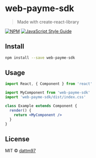 # web-payme-sdk

> Made with create-react-library

[![NPM](https://img.shields.io/npm/v/web-payme-sdk.svg)](https://www.npmjs.com/package/web-payme-sdk) [![JavaScript Style Guide](https://img.shields.io/badge/code_style-standard-brightgreen.svg)](https://standardjs.com)

## Install

```bash
npm install --save web-payme-sdk
```

## Usage

```jsx
import React, { Component } from 'react'

import MyComponent from 'web-payme-sdk'
import 'web-payme-sdk/dist/index.css'

class Example extends Component {
  render() {
    return <MyComponent />
  }
}
```

## License

MIT © [dattm97](https://github.com/dattm97)
